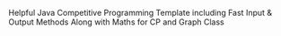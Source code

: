 Helpful Java Competitive Programming Template including Fast Input & Output Methods Along with Maths for CP and Graph Class
